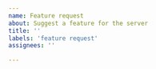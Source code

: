 ```yaml
---
name: Feature request
about: Suggest a feature for the server
title: ''
labels: 'feature request'
assignees: ''

---
```

<!--
You don't have to remove this text!
`
Before posting your feature requests, consider searching for it to make sure someone hasn't posted the same thing.
`
When requesting, make sure you are being very clear on what you want to be added.
`
If your suggestion has already been added, you are more than welcome to add it again in the duscssions area.


